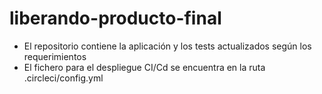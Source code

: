 # liberando-producto-final

- El repositorio contiene la aplicación y los tests actualizados según los requerimientos
- El fichero para el despliegue CI/Cd se encuentra en la ruta .circleci/config.yml
